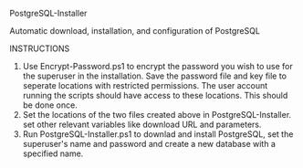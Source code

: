 PostgreSQL-Installer

Automatic download, installation, and configuration of PostgreSQL 

INSTRUCTIONS
1. Use Encrypt-Password.ps1 to encrypt the password you wish to use for the superuser in the installation. Save the password file and key file to seperate locations with restricted permissions. The user account running the scripts should have access to these locations. This should be done once.
2. Set the locations of the two files created above in PostgreSQL-Installer. set other relevant variables like download URL and parameters.
3. Run PostgreSQL-Installer.ps1 to downlad and install PostgreSQL, set the superuser's name and password and create a new database with a specified name.
